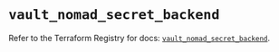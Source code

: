 # `vault_nomad_secret_backend`

Refer to the Terraform Registry for docs: [`vault_nomad_secret_backend`](https://registry.terraform.io/providers/hashicorp/vault/3.24.0/docs/resources/nomad_secret_backend).
